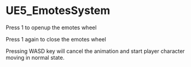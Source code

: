 # UE5_EmotesSystem

Press 1 to openup the emotes wheel

Press 1 again to close the emotes wheel

Pressing WASD key will cancel the animation and start player character moving in normal state.
